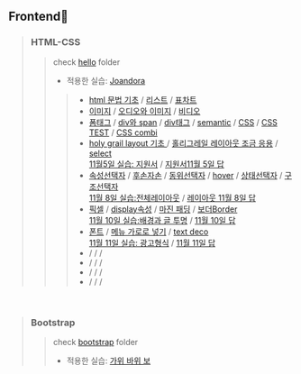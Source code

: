 ## Frontend🌸
> ### HTML-CSS 
>> check [hello](https://github.com/praybe/HTML-CSS-Bootstrap/tree/main/hello) folder 
>> 
>> * 적용한 실습:  [Joandora](https://github.com/praybe/Project1_Joandora.git) 
>>> * [html 문법 기초](https://github.com/praybe/HTML-CSS-Bootstrap/blob/main/hello/nov2_hello.html)  / [리스트](https://github.com/praybe/HTML-CSS-Bootstrap/blob/main/hello/nov2_hello2.html) / [표차트](https://github.com/praybe/HTML-CSS-Bootstrap/blob/main/hello/nov2_hello3.html)
>>> * [이미지](https://github.com/praybe/HTML-CSS-Bootstrap/blob/main/hello/nov3_3_3img.html) / [오디오와 이미지](https://github.com/praybe/HTML-CSS-Bootstrap/blob/main/hello/nov3_3_5audio_img.html) / [비디오](https://github.com/praybe/HTML-CSS-Bootstrap/blob/main/hello/nov3_4_1video.html) 
>>> * [폼태그](https://github.com/praybe/HTML-CSS-Bootstrap/blob/main/hello/nov4_4_2FormTag.html) / [div와 span](https://github.com/praybe/HTML-CSS-Bootstrap/blob/main/hello/nov4_4_3div_span.html) / [div태그](https://github.com/praybe/HTML-CSS-Bootstrap/blob/main/hello/nov4_5_1divtagTEST.html)  / [semantic](https://github.com/praybe/HTML-CSS-Bootstrap/blob/main/hello/nov4_5_2semantic.html) / [CSS](https://github.com/praybe/HTML-CSS-Bootstrap/blob/main/hello/nov4_6_1CSS.html) / [CSS TEST](https://github.com/praybe/HTML-CSS-Bootstrap/blob/main/hello/nov4_6_2CSStest.html)  / [CSS combi](https://github.com/praybe/HTML-CSS-Bootstrap/blob/main/hello/nov5_6_4CSScombi.html)
>>> * [holy grail layout 기초
](https://github.com/praybe/HTML-CSS-Bootstrap/blob/main/hello/nov5_7_1%ED%99%80%EB%A6%AC%EA%B7%B8%EB%A0%88%EC%9D%BC.html) / [홀리그레일 레이아웃 조금 응용](https://github.com/praybe/HTML-CSS-Bootstrap/blob/main/hello/nov5_7_2id_class2.md) / [select](https://github.com/praybe/HTML-CSS-Bootstrap/blob/main/hello/nov5_7_3select.html) <br/>
     [11월5일 실습: 지원서](https://github.com/praybe/HTML-CSS-Bootstrap/blob/main/hello/nov5_99%EC%A7%80%EC%9B%90%EC%84%9C.html) / [지원서11월 5일 답](https://github.com/praybe/HTML-CSS-Bootstrap/blob/main/hello/nov5_999%EB%8B%B5.html)
>>> * [속성선택자](https://github.com/praybe/HTML-CSS-Bootstrap/blob/main/hello/nov8_7_3%EC%86%8D%EC%84%B1%EC%84%A0%ED%83%9D%EC%9E%90.html) / [후손자손](https://github.com/praybe/HTML-CSS-Bootstrap/blob/main/hello/nov8_7_4%ED%9B%84%EC%86%90%EC%9E%90%EC%86%90.html) / [동위선택자](https://github.com/praybe/HTML-CSS-Bootstrap/blob/main/hello/nov8_7_5%EB%8F%99%EC%9C%84%EC%84%A0%ED%83%9D%EC%9E%90.html)  / [hover](https://github.com/praybe/HTML-CSS-Bootstrap/blob/main/hello/nov8_8_1hover.html) / [상태선택자](https://github.com/praybe/HTML-CSS-Bootstrap/blob/main/hello/nov8_8_2%EC%83%81%ED%83%9C%EC%84%A0%ED%83%9D%EC%9E%90.html)  / [구조선택자](https://github.com/praybe/HTML-CSS-Bootstrap/blob/main/hello/nov8_8_3%EA%B5%AC%EC%A1%B0%EC%84%A0%ED%83%9D%EC%9E%90.html) <br/>
             [11월 8일 실습:전체레이아웃](https://github.com/praybe/HTML-CSS-Bootstrap/blob/main/hello/nov8_99%EC%A0%84%EC%B2%B4%EB%A0%88%EC%9D%B4%EC%95%84%EC%9B%83.html)  / [레이아웃 11월 8일 답]()
>>> * [픽셀](https://github.com/praybe/HTML-CSS-Bootstrap/blob/main/hello/nov9_10_1%ED%94%BD%EC%85%80.html) / [display속성](https://github.com/praybe/HTML-CSS-Bootstrap/blob/main/hello/nov10_10_3display%EC%86%8D%EC%84%B1.html) / [마진 패딩](https://github.com/praybe/HTML-CSS-Bootstrap/blob/main/hello/nov10_11_1MarginPadding.html)  / [보더Border](https://github.com/praybe/HTML-CSS-Bootstrap/blob/main/hello/nov10_11_3Border.html)<br/>
          [11월 10일 실습:배경과 글 투명](https://github.com/praybe/HTML-CSS-Bootstrap/blob/main/hello/nov10_99%EB%B0%B0%EA%B2%BD%EA%B3%BC%EA%B8%80%ED%88%AC%EB%AA%85.html)  / [11월 10일 답](https://github.com/praybe/HTML-CSS-Bootstrap/blob/main/hello/nov10_999%EB%8B%B5.html)
>>> * [폰트](https://github.com/praybe/HTML-CSS-Bootstrap/blob/main/hello/nov11_12_1Font.html) / [메뉴 가로로 넣기](https://github.com/praybe/HTML-CSS-Bootstrap/blob/main/hello/nov11_12_2Font.html) / [text deco](https://github.com/praybe/HTML-CSS-Bootstrap/blob/main/hello/nov11_12_3textdeco.html) <br/>
          [11월 11일 실습: 광고형식](https://github.com/praybe/HTML-CSS-Bootstrap/blob/main/hello/nov11_99%EA%B4%91%EA%B3%A0%ED%98%95%EC%8B%9D.html)  / [11월 11일 답](https://github.com/praybe/HTML-CSS-Bootstrap/blob/main/hello/nov11_999%EB%8B%B5.html)
>>> * []() / []() / []()  / []()
>>> * []() / []() / []()  / []()
>>> * []() / []() / []()  / []()
>>> * []() / []() / []()  / []()

<br/>

> ### Bootstrap
>> check [bootstrap](https://github.com/praybe/HTML-CSS-Bootstrap/tree/main/bootstrap) folder
>> 
>> * 적용한 실습:  [가위 바위 보](https://github.com/praybe/Project2_RSPgame.git) 
>> 
<br/>
